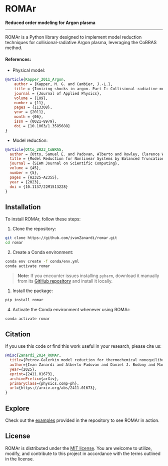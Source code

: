 # ROMAr

**Reduced order modeling for Argon plasma**

---

ROMAr is a Python library designed to implement model reduction techniques for collisional-radiative Argon plasma, leveraging the CoBRAS method.

#### References:

- Physical model:

```bibtex
@article{Kapper_2011_Argon,
    author = {Kapper, M. G. and Cambier, J.-L.},
    title = {Ionizing shocks in argon. Part I: Collisional-radiative model and steady-state structure},
    journal = {Journal of Applied Physics},
    volume = {109},
    number = {11},
    pages = {113308},
    year = {2011},
    month = {06},
    issn = {0021-8979},
    doi = {10.1063/1.3585688}
}
```

- Model reduction:

```bibtex
@article{Otto_2023_CoBRAS,
  author = {Otto, Samuel E. and Padovan, Alberto and Rowley, Clarence W.},
  title = {Model Reduction for Nonlinear Systems by Balanced Truncation of State and Gradient Covariance},
  journal = {SIAM Journal on Scientific Computing},
  volume = {45},
  number = {5},
  pages = {A2325-A2355},
  year = {2023},
  doi = {10.1137/22M1513228}
}
```

## Installation

To install ROMAr, follow these steps:

1. Clone the repository:

```bash
git clone https://github.com/ivanZanardi/romar.git
cd romar
```

2. Create a Conda environment:

```bash
conda env create -f conda/env.yml
conda activate romar
```
> **Note:** If you encounter issues installing `pyharm`, download it manually from its [GitHub repository](https://github.com/ivanZanardi/pyharm.git) and install it locally.

1. Install the package:

```bash
pip install romar
```

4. Activate the Conda environment whenever using ROMAr:

```bash
conda activate romar
```

## Citation

If you use this code or find this work useful in your research, please cite us:

```bibtex
@misc{Zanardi_2024_ROMAr,
  title={Petrov-Galerkin model reduction for thermochemical nonequilibrium gas mixtures}, 
  author={Ivan Zanardi and Alberto Padovan and Daniel J. Bodony and Marco Panesi},
  year={2025},
  eprint={2411.01673},
  archivePrefix={arXiv},
  primaryClass={physics.comp-ph},
  url={https://arxiv.org/abs/2411.01673}, 
}
```

## Explore

Check out the [examples](https://github.com/ivanZanardi/romar/tree/main/examples) provided in the repository to see ROMAr in action.

## License

ROMAr is distributed under the [MIT license](https://github.com/ivanZanardi/romar/blob/main/LICENSE). You are welcome to utilize, modify, and contribute to this project in accordance with the terms outlined in the license.
